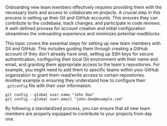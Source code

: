 Onboarding new team members effectively requires providing them with the necessary tools and access to collaborate on projects. A crucial step in this process is setting up their Git and GitHub accounts. This ensures they can contribute to the codebase, track changes, and participate in code reviews. A well-defined process for account creation and initial configuration streamlines the onboarding experience and minimizes potential roadblocks.

This topic covers the essential steps for setting up new team members with Git and GitHub. This includes guiding them through creating a GitHub account (if they don't already have one), setting up SSH keys for secure authentication, configuring their local Git environment with their name and email, and granting them appropriate access to the team's repositories. For example, you might need to add them to specific teams within your GitHub organization to grant them read/write access to certain repositories. Another example is ensuring they understand how to configure their `.gitconfig` file with their user information:

```
git config --global user.name "John Doe"
git config --global user.email "john.doe@example.com"
```

By following a standardized process, you can ensure that all new team members are properly equipped to contribute to your projects from day one.